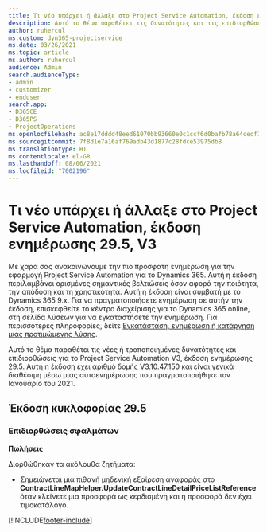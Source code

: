 ```yaml
---
title: Τι νέο υπάρχει ή άλλαξε στο Project Service Automation, έκδοση ενημέρωσης 29.5 Hotfix, V3
description: Αυτό το θέμα παραθέτει τις δυνατότητες και τις επιδιορθώσεις που είναι διαθέσιμες για το Project Service Automation V3, έκδοση ενημέρωσης 29.5 Hotfix, V3.
author: ruhercul
ms.custom: dyn365-projectservice
ms.date: 03/26/2021
ms.topic: article
ms.author: ruhercul
audience: Admin
search.audienceType:
- admin
- customizer
- enduser
search.app:
- D365CE
- D365PS
- ProjectOperations
ms.openlocfilehash: ac8e17dddd48eed61070bb93660e0c1ccf6d0bafb78a64cecf1b6ab45da7d1a9
ms.sourcegitcommit: 7f8d1e7a16af769adb43d1877c28fdce53975db8
ms.translationtype: HT
ms.contentlocale: el-GR
ms.lasthandoff: 08/06/2021
ms.locfileid: "7002196"
---
```

# <a name="whats-new-or-changed-in-project-service-automation-update-release-295-v3"></a>Τι νέο υπάρχει ή άλλαξε στο Project Service Automation, έκδοση ενημέρωσης 29.5, V3

Με χαρά σας ανακοινώνουμε την πιο πρόσφατη ενημέρωση για την εφαρμογή Project Service Automation για το Dynamics 365. Αυτή η έκδοση περιλαμβάνει ορισμένες σημαντικές βελτιώσεις όσον αφορά την ποιότητα, την απόδοση και τη χρηστικότητα. Αυτή η έκδοση είναι συμβατή με το Dynamics 365 9.x. Για να πραγματοποιήσετε ενημέρωση σε αυτήν την έκδοση, επισκεφθείτε το κέντρο διαχείρισης για το Dynamics 365 online, στη σελίδα λύσεων για να εγκαταστήσετε την ενημέρωση. Για περισσότερες πληροφορίες, δείτε [Εγκατάσταση, ενημέρωση ή κατάργηση μιας προτιμώμενης λύσης](/power-platform/admin/install-remove-preferred-solution.md).

Αυτό το θέμα παραθέτει τις νέες ή τροποποιημένες δυνατότητες και επιδιορθώσεις για το Project Service Automation V3, έκδοση ενημέρωσης 29.5. Αυτή η έκδοση έχει αριθμό δομής V3.10.47.150 και είναι γενικά διαθέσιμη μέσω μιας αυτοενημέρωσης που πραγματοποιήθηκε τον Ιανουάριο του 2021.

## <a name="update-release-295"></a>Έκδοση κυκλοφορίας 29.5

### <a name="bug-fixes"></a>Επιδιορθώσεις σφαλμάτων


**Πωλήσεις**

Διορθώθηκαν τα ακόλουθα ζητήματα:

- Σημειώνεται μια πιθανή μηδενική εξαίρεση αναφοράς στο **ContractLineMapHelper.UpdateContractLineDetailPriceListReference** όταν κλείνετε μια προσφορά ως κερδισμένη και η προσφορά δεν έχει τιμοκατάλογο.


[!INCLUDE[footer-include](../includes/footer-banner.md)]
